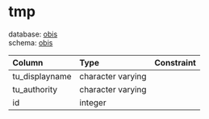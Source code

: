 # tmp
database: [obis](../)  
schema: [obis](obis)  

|Column|Type|Constraint|
|:---|:---|:---|
|tu_displayname|character varying||
|tu_authority|character varying||
|id|integer||
